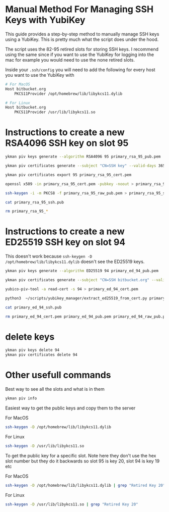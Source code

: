 # Manual Method For Managing SSH Keys with YubiKey

This guide provides a step-by-step method to manually manage SSH keys using a YubiKey. This is pretty much what the script does under the hood.

The script uses the 82-95 retired slots for storing SSH keys. I recommend using the same since if you want to use the YubiKey for logging into the mac for example you would need to use the none retired slots.

Inside your `.ssh/config` you will need to add the following for every host you want to use the YubiKey with

```sh
# For MacOS
Host bitbucket.org
	PKCS11Provider /opt/homebrew/lib/libykcs11.dylib

# For Linux
Host bitbucket.org
	PKCS11Provider /usr/lib/libykcs11.so
```

# Instructions to create a new RSA4096 SSH key on slot 95

```bash
ykman piv keys generate --algorithm RSA4096 95 primary_rsa_95_pub.pem

ykman piv certificates generate --subject "CN=SSH key" --valid-days 36500 95 primary_rsa_95_pub.pem

ykman piv certificates export 95 primary_rsa_95_cert.pem

openssl x509 -in primary_rsa_95_cert.pem -pubkey -noout > primary_rsa_95_raw_pub.pem

ssh-keygen -i -m PKCS8 -f primary_rsa_95_raw_pub.pem > primary_rsa_95_ssh.pub

cat primary_rsa_95_ssh.pub

rm primary_rsa_95_*
```

# Instructions to create a new ED25519 SSH key on slot 94

This doesn't work because `ssh-keygen -D /opt/homebrew/lib/libykcs11.dylib` doesn't see the ED25519 keys.

```bash
ykman piv keys generate --algorithm ED25519 94 primary_ed_94_pub.pem

ykman piv certificates generate --subject "CN=SSH bitbucket.org" --valid-days 36500 94 primary_ed_94_pub.pem

yubico-piv-tool -a read-cert -s 94 > primary_ed_94_cert.pem

python3  ~/scripts/yubikey_manager/extract_ed25519_from_cert.py primary_ed_94_cert.pem primary_ed_94_ssh.pub

cat primary_ed_94_ssh.pub

rm primary_ed_94_cert.pem primary_ed_94_pub.pem primary_ed_94_raw_pub.pem
```

# delete keys

```bash
ykman piv keys delete 94
ykman piv certificates delete 94
```

# Other usefull commands

Best way to see all the slots and what is in them

```bash
ykman piv info
```

Easiest way to get the public keys and copy them to the server

For MacOS
```bash
ssh-keygen -D /opt/homebrew/lib/libykcs11.dylib
```

For Linux
```bash
ssh-keygen -D /usr/lib/libykcs11.so
```

To get the public key for a specific slot. Note here they don't use the hex slot number but they do it backwards so slot 95 is key 20, slot 94 is key 19 etc

For MacOS
```bash
ssh-keygen -D /opt/homebrew/lib/libykcs11.dylib | grep "Retired Key 20"
```

For Linux
```bash
ssh-keygen -D /usr/lib/libykcs11.so | grep "Retired Key 20"
```